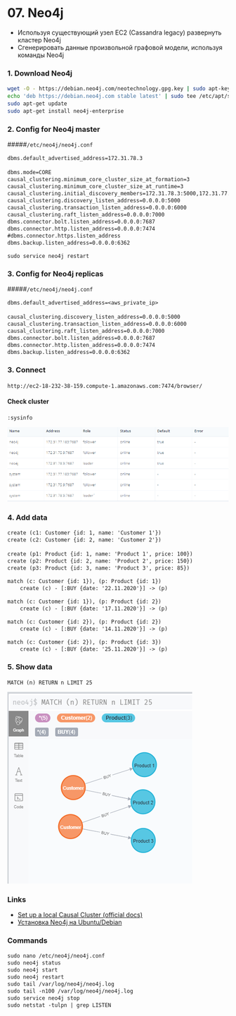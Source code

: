 # 07. Neo4j

+ Используя существующий узел EC2 (Cassandra legacy) развернуть кластер Neo4j
+ Сгенерировать данные произвольной графовой модели, используя команды Neo4j

### 1. Download Neo4j


```bash
wget -O - https://debian.neo4j.com/neotechnology.gpg.key | sudo apt-key add -
echo 'deb https://debian.neo4j.com stable latest' | sudo tee /etc/apt/sources.list.d/neo4j.list
sudo apt-get update
sudo apt-get install neo4j-enterprise
```

### 2. Config for Neo4j master
#####`/etc/neo4j/neo4j.conf`
```
dbms.default_advertised_address=172.31.78.3

dbms.mode=CORE
causal_clustering.minimum_core_cluster_size_at_formation=3
causal_clustering.minimum_core_cluster_size_at_runtime=3
causal_clustering.initial_discovery_members=172.31.78.3:5000,172.31.77.183:5000,172.31.75.9:5000
causal_clustering.discovery_listen_address=0.0.0.0:5000
causal_clustering.transaction_listen_address=0.0.0.0:6000
causal_clustering.raft_listen_address=0.0.0.0:7000
dbms.connector.bolt.listen_address=0.0.0.0:7687
dbms.connector.http.listen_address=0.0.0.0:7474
#dbms.connector.https.listen_address
dbms.backup.listen_address=0.0.0.0:6362
```
```
sudo service neo4j restart
```


### 3. Config for Neo4j replicas
#####`/etc/neo4j/neo4j.conf`
```
dbms.default_advertised_address=<aws_private_ip>

causal_clustering.discovery_listen_address=0.0.0.0:5000
causal_clustering.transaction_listen_address=0.0.0.0:6000
causal_clustering.raft_listen_address=0.0.0.0:7000
dbms.connector.bolt.listen_address=0.0.0.0:7687
dbms.connector.http.listen_address=0.0.0.0:7474
dbms.backup.listen_address=0.0.0.0:6362
```


### 3. Connect
`http://ec2-18-232-38-159.compute-1.amazonaws.com:7474/browser/`

#### Check cluster
`:sysinfo`

![](images/1.png)

### 4. Add data 

```
create (c1: Customer {id: 1, name: 'Customer 1'})
create (c2: Customer {id: 2, name: 'Customer 2'})

create (p1: Product {id: 1, name: 'Product 1', price: 100})
create (p2: Product {id: 2, name: 'Product 2', price: 150})
create (p3: Product {id: 3, name: 'Product 3', price: 85})
```

```
match (c: Customer {id: 1}), (p: Product {id: 1})
	create (c) - [:BUY {date: '22.11.2020'}] -> (p)
```
```
match (c: Customer {id: 1}), (p: Product {id: 2})
	create (c) - [:BUY {date: '17.11.2020'}] -> (p)
```
```
match (c: Customer {id: 2}), (p: Product {id: 2})
	create (c) - [:BUY {date: '14.11.2020'}] -> (p)
```
```
match (c: Customer {id: 2}), (p: Product {id: 3})
	create (c) - [:BUY {date: '25.11.2020'}] -> (p)
```

### 5. Show data

```
MATCH (n) RETURN n LIMIT 25
```
![](images/2.png)




### Links
+ [Set up a local Causal Cluster (official docs)](https://neo4j.com/docs/operations-manual/current/tutorial/local-causal-cluster/)
+ [Установка Neo4j на Ubuntu/Debian](https://1cloud.ru/help/linux/ustanovka-neo4j-na-ubuntu-debian)
### Commands

```
sudo nano /etc/neo4j/neo4j.conf
sudo neo4j status
sudo neo4j start
sudo neo4j restart
sudo tail /var/log/neo4j/neo4j.log
sudo tail -n100 /var/log/neo4j/neo4j.log
sudo service neo4j stop
sudo netstat -tulpn | grep LISTEN
```

